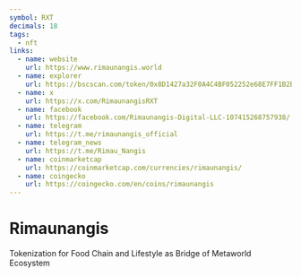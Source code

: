 ```yaml
---
symbol: RXT
decimals: 18
tags:
  - nft
links:
  - name: website
    url: https://www.rimaunangis.world
  - name: explorer
    url: https://bscscan.com/token/0x8D1427a32F0A4C4BF052252e68E7FF1B2Ba80c01
  - name: x
    url: https://x.com/RimaunangisRXT
  - name: facebook
    url: https://facebook.com/Rimaunangis-Digital-LLC-107415268757938/
  - name: telegram
    url: https://t.me/rimaunangis_official
  - name: telegram_news
    url: https://t.me/Rimau_Nangis
  - name: coinmarketcap
    url: https://coinmarketcap.com/currencies/rimaunangis/
  - name: coingecko
    url: https://coingecko.com/en/coins/rimaunangis
---
```


# Rimaunangis

Tokenization for Food Chain and Lifestyle as Bridge of Metaworld Ecosystem
